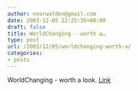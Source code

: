 ```yaml
---
author: nearwalden@gmail.com
date: 2003-12-05 22:25:35+00:00
draft: false
title: WorldChanging - worth a…
type: post
url: /2003/12/05/worldchanging-worth-a/
categories:
- posts
---
```


WorldChanging - worth a look.  [Link](//www.worldchanging.com/')



